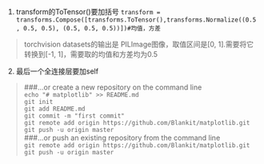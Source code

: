 1. transform的ToTensor()要加括号
`transform = transforms.Compose([transforms.ToTensor(),transforms.Normalize((0.5, 0.5, 0.5), (0.5, 0.5, 0.5))])#均值，方差`  
>torchvision datasets的输出是 PILImage图像，取值区间是[0, 1].需要将它转换到[-1, 1]，需要取的均值和方差均为0.5

2. 最后一个全连接层要加self


>###…or create a new repository on the command line  
`echo "# matplotlib" >> README.md`  
`git init`  
`git add README.md`  
`git commit -m "first commit"`  
`git remote add origin https://github.com/Blankit/matplotlib.git`  
`git push -u origin master`  
>###…or push an existing repository from the command line  
`git remote add origin https://github.com/Blankit/matplotlib.git`   
 `git push -u origin master`